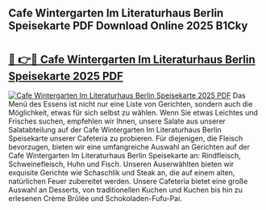 ## Cafe Wintergarten Im Literaturhaus Berlin Speisekarte PDF Download Online 2025 B1Cky

# <h2><a href="http://gcb46of.nevu.top/?p=Cafe+Wintergarten+Im+Literaturhaus+Berlin+Speisekarte">🔗 👉🔴 Cafe Wintergarten Im Literaturhaus Berlin Speisekarte 2025 PDF</a></h2>

[![Cafe Wintergarten Im Literaturhaus Berlin Speisekarte 2025 PDF](https://i.imgur.com/dBaPXMq.png)](http://gcb46of.nevu.top/?p=Cafe+Wintergarten+Im+Literaturhaus+Berlin+Speisekarte)
Das Menü des Essens ist nicht nur eine Liste von Gerichten, sondern auch die Möglichkeit, etwas für sich selbst zu wählen. Wenn Sie etwas Leichtes und Frisches suchen, empfehlen wir Ihnen, unsere Salate aus unserer Salatabteilung auf der Cafe Wintergarten Im Literaturhaus Berlin Speisekarte unserer Cafeteria zu probieren. Für diejenigen, die Fleisch bevorzugen, bieten wir eine umfangreiche Auswahl an Gerichten auf der Cafe Wintergarten Im Literaturhaus Berlin Speisekarte an: Rindfleisch, Schweinefleisch, Huhn und Fisch. Unseren Auserwählten bieten wir exquisite Gerichte wie Schaschlik und Steak an, die auf einem alten, natürlichen Feuer zubereitet werden. Unsere Cafeteria bietet eine große Auswahl an Desserts, von traditionellen Kuchen und Kuchen bis hin zu erlesenen Crème Brûlée und Schokoladen-Fufu-Pai.
